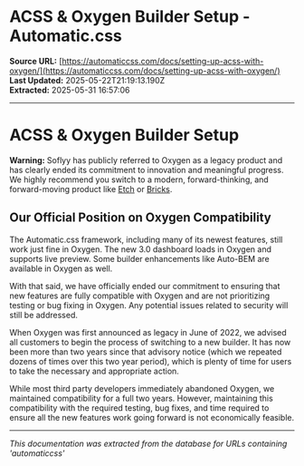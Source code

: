 # ACSS & Oxygen Builder Setup - Automatic.css

**Source URL:** [https://automaticcss.com/docs/setting-up-acss-with-oxygen/](https://automaticcss.com/docs/setting-up-acss-with-oxygen/)  
**Last Updated:** 2025-05-22T21:19:13.190Z  
**Extracted:** 2025-05-31 16:57:06

---

# ACSS & Oxygen Builder Setup

**Warning:** Soflyy has publicly referred to Oxygen as a legacy product and has clearly ended its commitment to innovation and meaningful progress. We highly recommend you switch to a modern, forward-thinking, and forward-moving product like [Etch](https://etchwp.com/) or [Bricks](https://bricksbuilder.io/).

## Our Official Position on Oxygen Compatibility

The Automatic.css framework, including many of its newest features, still work just fine in Oxygen. The new 3.0 dashboard loads in Oxygen and supports live preview. Some builder enhancements like Auto-BEM are available in Oxygen as well.

With that said, we have officially ended our commitment to ensuring that new features are fully compatible with Oxygen and are not prioritizing testing or bug fixing in Oxygen. Any potential issues related to security will still be addressed.

When Oxygen was first announced as legacy in June of 2022, we advised all customers to begin the process of switching to a new builder. It has now been more than two years since that advisory notice (which we repeated dozens of times over this two year period), which is plenty of time for users to take the necessary and appropriate action.

While most third party developers immediately abandoned Oxygen, we maintained compatibility for a full two years. However, maintaining this compatibility with the required testing, bug fixes, and time required to ensure all the new features work going forward is not economically feasible.

---

*This documentation was extracted from the database for URLs containing 'automaticcss'*
